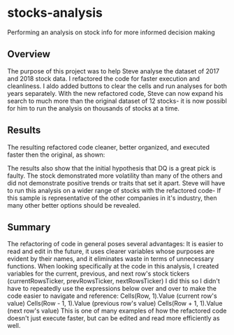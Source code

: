 # stocks-analysis
Performing an analysis on stock info for more informed decision making

## Overview
The purpose of this project was to help Steve analyse the dataset of 2017 and 2018 stock data.
I refactored the code for faster execution and cleanliness. I aldo added buttons to clear the cells
and run analyses for both years separately. With the new refactored code, Steve can now expand his search
to much more than the original dataset of 12 stocks- it is now possibl for him to run the analysis on 
thousands of stocks at a time.

## Results
The resulting refactored code cleaner, better organized, and executed faster then the original, as shown:

The results also show that the initial hypothesis that DQ is a great pick is faulty. The stock demonstrated
more volatility than many of the others and did not demonstrate positive trends or traits that set it apart.
Steve will have to run this analysis on a wider range of stocks with the refactored code- If this sample is
representative of the other companies in it's industry, then many other better options should be revealed.

## Summary
The refactoring of code in general poses several advantages: It is easier to read and edit in the future,
it uses clearer variables whose purposes are evident by their names, and it eliminates waste in terms of
unnecessary functions. 
When looking specifically at the code in this analysis, I created variables for the current, previous, and
next row's stock tickers (currentRowsTicker, prevRowsTicker, nextRowsTicker) I did this so I didn't have to
repeatedly use the expressions below over and over to make the code easier to navigate and reference:
Cells(Row, 1).Value (current row's value) 
Cells(Row - 1, 1).Value (previous row's value)
Cells(Row + 1, 1).Value (next row's value)
This is one of many examples of how the refactored code doesn't just execute faster, but can be edited and
read more efficiently as well.

